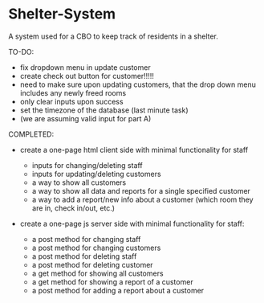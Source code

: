# Shelter-System
A system used for a CBO to keep track of residents in a shelter.

TO-DO:
- fix dropdown menu in update customer
- create check out button for customer!!!!!
- need to make sure upon updating customers, that the drop down menu includes any newly freed rooms
- only clear inputs upon success
- set the timezone of the database (last minute task)
- (we are assuming valid input for part A)


COMPLETED:
- create a one-page html client side with minimal functionality for staff
    - inputs for changing/deleting staff
    - inputs for updating/deleting customers
    - a way to show all customers
    - a way to show all data and reports for a single specified customer 
    - a way to add a report/new info about a customer (which room they are in, check in/out, etc.)

- create a one-page js server side with minimal functionality for staff:
    - a post method for changing staff
    - a post method for changing customers
    - a post method for deleting staff
    - a post method for deleting customer
    - a get method for showing all customers
    - a get method for showing a report of a customer
    - a post method for adding a report about a customer
